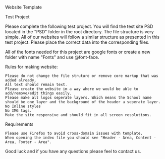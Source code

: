 Website Template

Test Project

Please complete the following test project. You will find the test site PSD located in the "PSD" folder in the root directory. The file structure is very simple. All of our websites will follow a similar structure as presented in this test project. Please place the correct data into the corresponding files.

All of the fonts needed for this project are google fonts or create a new folder with name "Fonts" and use @font-face. 

Rules for making website:

    Please do not change the file struture or remove core markup that was added already.
    All text should remain text.
    Please create the website in a way where we would be able to add/remove/edit things easily.
    Please make all logos seperate layers. Which means the School name should be one layer and the background of the header a seperate layer.
    No Inline styles
    No IMG tags.
    Make the site responsive and should fit in all screen resolutions.

Requirements

    Please use Firefox to avoid cross-domain issues with template.
    When opening the index file you should see "Header - Area, Content - Area, Footer - Area".

Good luck and if you have any questions please feel to contact us.
